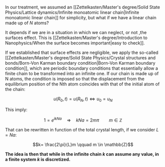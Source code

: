In our treatment, we assumed an [[Zettelkasten/Master's degree/Solid State Physics/Lattice dynamics/Infinite monoatomic linear chain|Infinite monoatomic linear chain]] for simplicity, but what if we have a linear chain made up of $N$ atoms?

It depends if we are in a situation in which we can neglect, or not ,the surfaces effect. 
This is [[Zettelkasten/Master's degree/Introduction to Nanophysics/When the surface becomes important|easy to check]].

If we established that surface effects are negligible, we apply the so-called [[Zettelkasten/Master's degree/Solid State Physics/Crystal structures and bonds/Born-Von Karman boundary condition|Born-Von Karman boundary condition]], which are periodic boundary conditions that essentially allow a finite chain to be transformed into an infinite one. If our chain is made up of N atoms, the condition is imposed so that the displacement from the equilibrium position of the Nth atom coincides with that of the initial atom of the chain:

$$u(R_0,t) = u(R_N,t) \iff u_0 = u_N $$

This imply:

$$1 = e^{ikNa} \quad \Rightarrow \quad kNa = 2m\pi \qquad m \in \mathbb{Z}$$

That can be rewritten in function of the total crystal length, if we consider $L=Na$:

$$k= \frac{2\pi}{L}m \qquad m \in \mathbb{Z}$$

**The idea is then that while in the infinite chain $k$ can assume any value, in a finite system $k$ is discretized.**